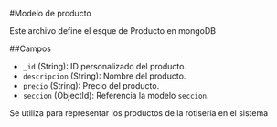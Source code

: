 #Modelo de producto

Este archivo define el esque de Producto en mongoDB

##Campos

- `_id` (String): ID personalizado del producto.
- `descripcion` (String): Nombre del producto.
- `precio` (String): Precio del producto.
- `seccion` (ObjectId): Referencia la modelo `seccion`.

Se utiliza para representar los productos de la rotiseria en el sistema
